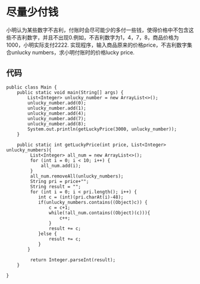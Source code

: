 # 尽量少付钱 #
小明认为某些数字不吉利，付账时会尽可能少的多付一些钱，使得价格中不包含这些不吉利数字，并且不出现0.例如，不吉利数字为1，4，7，8，商品价格为1000，小明实际支付2222.
实现程序，输入商品原来的价格price，不吉利数字集合unlucky numbers，求小明付账时的价格lucky price.
## 代码 ##
	public class Main {
		public static void main(String[] args) {
			List<Integer> unlucky_number = new ArrayList<>();
			unlucky_number.add(0);
			unlucky_number.add(1);
			unlucky_number.add(4);
			unlucky_number.add(7);
			unlucky_number.add(8);
			System.out.println(getLuckyPrice(3000, unlucky_number));
		}
		
		public static int getLuckyPrice(int price, List<Integer> unlucky_numbers){
		     List<Integer> all_num = new ArrayList<>();
		     for (int i = 0; i < 10; i++) {
		    	 all_num.add(i);
		     }
		     all_num.removeAll(unlucky_numbers);
		     String pri = price+"";
		     String result = "";
		     for (int i = 0; i < pri.length(); i++) {
		    	int c = (int)(pri.charAt(i)-48);
				if(unlucky_numbers.contains((Object)c)) {
					c = c+1;
					while(!all_num.contains((Object)(c))){
						c++;
					}
					result += c;
				}else {
					result += c;
				}
			}
		     
		     return Integer.parseInt(result);
		}
	
	}